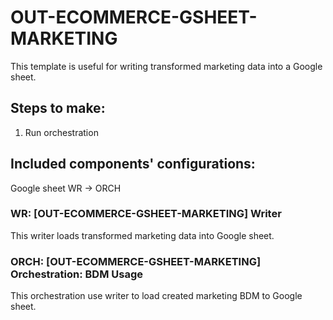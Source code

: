# OUT-ECOMMERCE-GSHEET-MARKETING

This template is useful for writing transformed marketing data into a Google sheet.

## Steps to make:

1.  Run orchestration

## Included components' configurations:

Google sheet WR -> ORCH

### WR: [OUT-ECOMMERCE-GSHEET-MARKETING] Writer

This writer loads transformed marketing data into Google sheet.

### ORCH: [OUT-ECOMMERCE-GSHEET-MARKETING] Orchestration: BDM Usage

This orchestration use writer to load created marketing BDM to Google sheet.


